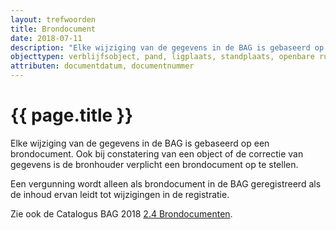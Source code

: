 ```yaml
---
layout: trefwoorden
title: Brondocument
date: 2018-07-11
description: "Elke wijziging van de gegevens in de BAG is gebaseerd op een brondocument"
objecttypen: verblijfsobject, pand, ligplaats, standplaats, openbare ruimte, woonplaats, nummeraanduiding 
attributen: documentdatum, documentnummer
---
```


# {{ page.title }}

Elke wijziging van de gegevens in de BAG is gebaseerd op een brondocument. Ook bij constatering van een object of de correctie van gegevens is de bronhouder verplicht een brondocument op te stellen.

Een vergunning wordt alleen als brondocument in de BAG geregistreerd als de inhoud ervan leidt tot wijzigingen in de registratie.

Zie ook de Catalogus BAG 2018 [2.4 Brondocumenten](https://imbag.github.io/catalogus/hoofdstukken/ontwerpprincipes#24-brondocumenten).
